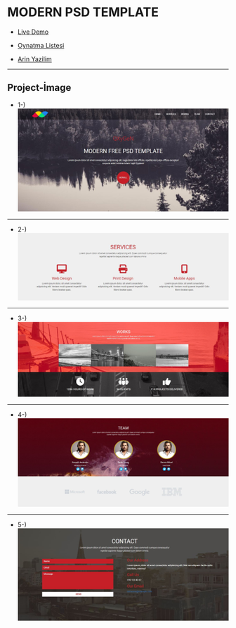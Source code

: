# MODERN PSD TEMPLATE

* [Live Demo](https://mehmetaydar01.github.io/Modern-PSD-Template/)

* [Oynatma Listesi](https://www.youtube.com/playlist?list=PL-Hkw4CrSVq8dLfI0_8sRyyKFQbNgfn1y)

* [Arin Yazilim](https://www.youtube.com/c/ArinYazilim/playlists)

***

## Project-İmage

* 1-) ![Header](./Project-Image/1.JPG)

***

* 2-) ![Header](./Project-Image/2.JPG)

***

* 3-) ![Header](./Project-Image/3.JPG)

***

* 4-) ![Header](./Project-Image/4.JPG)

***

* 5-) ![Header](./Project-Image/5.JPG)


